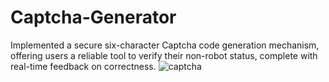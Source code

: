 ﻿# Captcha-Generator
 
 Implemented a secure six-character Captcha code generation mechanism, offering users a reliable tool to verify their non-robot status, complete with real-time feedback on correctness.
![captcha](https://github.com/PrathamDev30/Captcha-Generator/assets/126434987/31ad01a0-d27b-4211-9f5b-e09fe77287fa)

